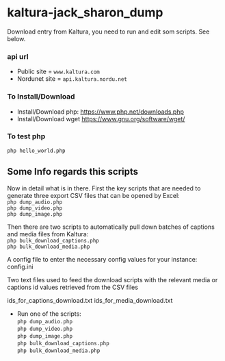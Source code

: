 # kaltura-jack_sharon_dump
Download entry from Kaltura, you need to run and edit som scripts. See below.

### api url
* Public site = `www.kaltura.com`
* Nordunet site = `api.kaltura.nordu.net`

### To Install/Download
* Install/Download php:
https://www.php.net/downloads.php
* Install/Download wget
https://www.gnu.org/software/wget/

### To test php
`php hello_world.php`

## Some Info regards this scripts
Now in detail what is in there. First the key scripts that are needed to generate three export CSV files that can be opened by Excel:\
`php dump_audio.php`\
`php dump_video.php`\
`php dump_image.php`
 
Then there are two scripts to automatically pull down batches of captions and media files from Kaltura:\
`php bulk_download_captions.php`\
`php bulk_download_media.php`
 
A config file to enter the necessary config values for your instance:\
config.ini

 
Two text files used to feed the download scripts with the relevant media or captions id values retrieved from the CSV files
 
ids_for_captions_download.txt
ids_for_media_download.txt


* Run one of the scripts:\
`php dump_audio.php`\
`php dump_video.php`\
`php dump_image.php`\
`php bulk_download_captions.php`\
`php bulk_download_media.php`
